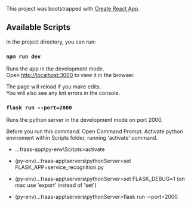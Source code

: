 This project was bootstrapped with [Create React App](https://github.com/facebook/create-react-app).

## Available Scripts

In the project directory, you can run:

### `npm run dev`

Runs the app in the development mode.<br>
Open [http://localhost:3000](http://localhost:3000) to view it in the browser.

The page will reload if you make edits.<br>
You will also see any lint errors in the console.

### `flask run --port=2000`

Runs the python server in the development mode on port 2000.

Before you run this command:
Open Command Prompt. Activate python enviroment within Scripts folder, running 'activate' command.

- ...fraas-app\py-env\Scripts>activate

- (py-env)...fraas-app\servers\pythonServer>set FLASK_APP=service_recognition.py

- (py-env)...fraas-app\servers\pythonServer>set FLASK_DEBUG=1
  (on mac use 'export' instead of 'set')
- (py-env)...fraas-app\servers\pythonServer>flask run --port=2000
